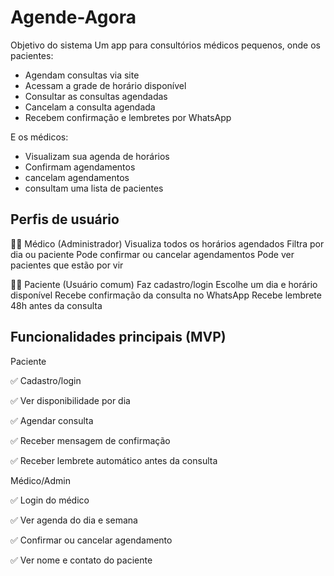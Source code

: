 # Agende-Agora
Objetivo do sistema
Um app para consultórios médicos pequenos, onde os pacientes:
- Agendam consultas via site
- Acessam a grade de horário disponível 
- Consultar as consultas agendadas
- Cancelam a consulta agendada 
- Recebem confirmação e lembretes por WhatsApp

E os médicos:
- Visualizam sua agenda de horários
- Confirmam agendamentos
- cancelam agendamentos
- consultam uma lista de pacientes 

## Perfis de usuário
🧑‍⚕️ Médico (Administrador)
Visualiza todos os horários agendados
Filtra por dia ou paciente
Pode confirmar ou cancelar agendamentos
Pode ver pacientes que estão por vir

👩‍💼 Paciente (Usuário comum)
Faz cadastro/login
Escolhe um dia e horário disponível
Recebe confirmação da consulta no WhatsApp
Recebe lembrete 48h antes da consulta

## Funcionalidades principais (MVP)
Paciente

✅ Cadastro/login

✅ Ver disponibilidade por dia

✅ Agendar consulta

✅ Receber mensagem de confirmação

✅ Receber lembrete automático antes da consulta

Médico/Admin

✅ Login do médico

✅ Ver agenda do dia e semana

✅ Confirmar ou cancelar agendamento

✅ Ver nome e contato do paciente
